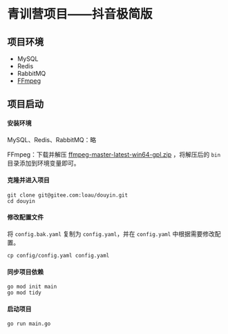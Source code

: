 # 青训营项目——抖音极简版

## 项目环境

- MySQL
- Redis
- RabbitMQ
- [FFmpeg](https://github.com/BtbN/FFmpeg-Builds/releases/download/latest/ffmpeg-master-latest-win64-gpl.zip)

## 项目启动

#### 安装环境

MySQL、Redis、RabbitMQ：略

FFmpeg：下载并解压 [ffmpeg-master-latest-win64-gpl.zip](https://github.com/BtbN/FFmpeg-Builds/releases/download/latest/ffmpeg-master-latest-win64-gpl.zip)
，将解压后的 `bin` 目录添加到环境变量即可。

#### 克隆并进入项目

```shell
git clone git@gitee.com:loau/douyin.git
cd douyin
```

#### 修改配置文件

将 `config.bak.yaml` 复制为 `config.yaml`，并在 `config.yaml` 中根据需要修改配置。

```shell
cp config/config.yaml config.yaml
```

#### 同步项目依赖

```shell
go mod init main
go mod tidy
```

#### 启动项目

```shell
go run main.go
```